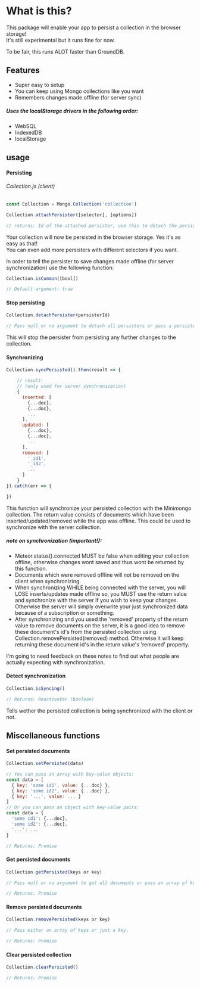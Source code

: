 # What is this?
This package will enable your app to persist a collection in the browser storage!  
It's still experimental but it runs fine for now.

To be fair, this runs ALOT faster than GroundDB.
## Features
- Super easy to setup
- You can keep using Mongo collections like you want
- Remembers changes made offline (for server sync)
##### Uses the localStorage drivers in the following order:
- WebSQL
- IndexedDB
- localStorage
## usage
#### Persisting
###### *Collection.js (client)*
```js
const Collection = Mongo.Collection('collection')

Collection.attachPersister([selector], [options])

// returns: Id of the attached persister, use this to detach the persister.
```
Your collection will now be persisted in the browser storage. Yes it's as easy as that!  
You can even add more persisters with different selectors if you want.  

In order to tell the persister to save changes made offline (for server synchronization) use the following function:
```js
Collection.isCommon([bool])

// Default argument: true
```
#### Stop persisting
```js
Collection.detachPersister(persisterId)

// Pass null or no argument to detach all persisters or pass a persister's id to detach that specific persister.
```
This will stop the persister from persisting any further changes to the collection.
#### Synchronizing
```js
Collection.syncPersisted().then(result => {

    // result:
    // (only used for server synchronization)
    {
      inserted: [
        {...doc},
        {...doc},
        ...
      ],
      updated: [
        {...doc},
        {...doc},
        ...
      ],
      removed: [
        '_id1',
        '_id2',
        ...
      ]
    }
}).catch(err => {

})
```
This function will synchronize your persisted collection with the Minimongo collection.
The return value consists of documents which have been inserted/updated/removed while the app was offline. This could be used to synchronize with the server collection.
##### note on synchronization (important!):
- Meteor.status().connected MUST be false when editing your collection offline, otherwise changes wont saved and thus wont be returned by this function.  
- Documents which were removed offline will not be removed on the client when synchronizing.
- When synchronizing WHILE being connected with the server, you will LOSE inserts/updates made offline so, you MUST use the return value and synchronize with the server if you wish to keep your changes. Otherwise the server will simply overwrite your just synchronized data because of a subscription or something.  
- After synchronizing and you used the 'removed' property of the return value to remove documents on the server, it is a good idea to remove these document's id's from the persisted collection using Collection.removePersisted(removed) method. Otherwise it will keep returning these document id's in the return value's 'removed' property.  

I'm going to need feedback on these notes to find out what people are actually expecting with synchronization.
#### Detect synchronization
```js
Collection.isSyncing()

// Returns: ReactiveVar (boolean)
```
Tells wether the persisted collection is being synchronized with the client or not.
## Miscellaneous functions
#### Set persisted documents
```js
Collection.setPersisted(data)

// You can pass an array with key-value objects:
const data = [
  { key: 'some id1', value: {...doc} },
  { key: 'some id2', value: {...doc} },
  { key: '...', value: ... }
]
// Or you can pass an object with key-value pairs:
const data = {
  'some id1': {...doc},
  'some id2': {...doc},
  '...': ...
}

// Returns: Promise
```
#### Get persisted documents
```js
Collection.getPersisted(keys or key)

// Pass null or no argument to get all documents or pass an array of keys or just a key.

// Returns: Promise
```
#### Remove persisted documents
```js
Collection.removePersisted(keys or key)

// Pass either an array of keys or just a key.

// Returns: Promise
```
#### Clear persisted collection
```js
Collection.clearPersisted()

// Returns: Promise
```
